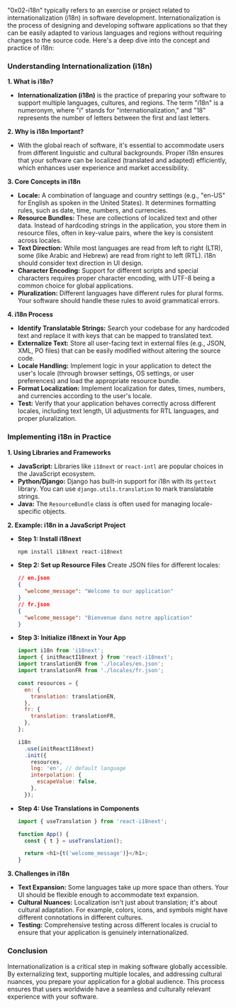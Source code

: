 "0x02-i18n" typically refers to an exercise or project related to internationalization (i18n) in software development. Internationalization is the process of designing and developing software applications so that they can be easily adapted to various languages and regions without requiring changes to the source code. Here's a deep dive into the concept and practice of i18n:

### **Understanding Internationalization (i18n)**

**1. What is i18n?**
   - **Internationalization (i18n)** is the practice of preparing your software to support multiple languages, cultures, and regions. The term "i18n" is a numeronym, where "i" stands for "internationalization," and "18" represents the number of letters between the first and last letters.

**2. Why is i18n Important?**
   - With the global reach of software, it's essential to accommodate users from different linguistic and cultural backgrounds. Proper i18n ensures that your software can be localized (translated and adapted) efficiently, which enhances user experience and market accessibility.

**3. Core Concepts in i18n**
   - **Locale:** A combination of language and country settings (e.g., "en-US" for English as spoken in the United States). It determines formatting rules, such as date, time, numbers, and currencies.
   - **Resource Bundles:** These are collections of localized text and other data. Instead of hardcoding strings in the application, you store them in resource files, often in key-value pairs, where the key is consistent across locales.
   - **Text Direction:** While most languages are read from left to right (LTR), some (like Arabic and Hebrew) are read from right to left (RTL). i18n should consider text direction in UI design.
   - **Character Encoding:** Support for different scripts and special characters requires proper character encoding, with UTF-8 being a common choice for global applications.
   - **Pluralization:** Different languages have different rules for plural forms. Your software should handle these rules to avoid grammatical errors.

**4. i18n Process**
   - **Identify Translatable Strings:** Search your codebase for any hardcoded text and replace it with keys that can be mapped to translated text.
   - **Externalize Text:** Store all user-facing text in external files (e.g., JSON, XML, PO files) that can be easily modified without altering the source code.
   - **Locale Handling:** Implement logic in your application to detect the user's locale (through browser settings, OS settings, or user preferences) and load the appropriate resource bundle.
   - **Format Localization:** Implement localization for dates, times, numbers, and currencies according to the user's locale.
   - **Test:** Verify that your application behaves correctly across different locales, including text length, UI adjustments for RTL languages, and proper pluralization.

### **Implementing i18n in Practice**

**1. Using Libraries and Frameworks**
   - **JavaScript:** Libraries like `i18next` or `react-intl` are popular choices in the JavaScript ecosystem.
   - **Python/Django:** Django has built-in support for i18n with its `gettext` library. You can use `django.utils.translation` to mark translatable strings.
   - **Java:** The `ResourceBundle` class is often used for managing locale-specific objects.

**2. Example: i18n in a JavaScript Project**
   - **Step 1: Install i18next**
     ```bash
     npm install i18next react-i18next
     ```
   - **Step 2: Set up Resource Files**
     Create JSON files for different locales:
     ```json
     // en.json
     {
       "welcome_message": "Welcome to our application"
     }
     // fr.json
     {
       "welcome_message": "Bienvenue dans notre application"
     }
     ```
   - **Step 3: Initialize i18next in Your App**
     ```javascript
     import i18n from 'i18next';
     import { initReactI18next } from 'react-i18next';
     import translationEN from './locales/en.json';
     import translationFR from './locales/fr.json';

     const resources = {
       en: {
         translation: translationEN,
       },
       fr: {
         translation: translationFR,
       },
     };

     i18n
       .use(initReactI18next)
       .init({
         resources,
         lng: 'en', // default language
         interpolation: {
           escapeValue: false,
         },
       });
     ```
   - **Step 4: Use Translations in Components**
     ```javascript
     import { useTranslation } from 'react-i18next';

     function App() {
       const { t } = useTranslation();

       return <h1>{t('welcome_message')}</h1>;
     }
     ```

**3. Challenges in i18n**
   - **Text Expansion:** Some languages take up more space than others. Your UI should be flexible enough to accommodate text expansion.
   - **Cultural Nuances:** Localization isn't just about translation; it's about cultural adaptation. For example, colors, icons, and symbols might have different connotations in different cultures.
   - **Testing:** Comprehensive testing across different locales is crucial to ensure that your application is genuinely internationalized.

### **Conclusion**

Internationalization is a critical step in making software globally accessible. By externalizing text, supporting multiple locales, and addressing cultural nuances, you prepare your application for a global audience. This process ensures that users worldwide have a seamless and culturally relevant experience with your software.
